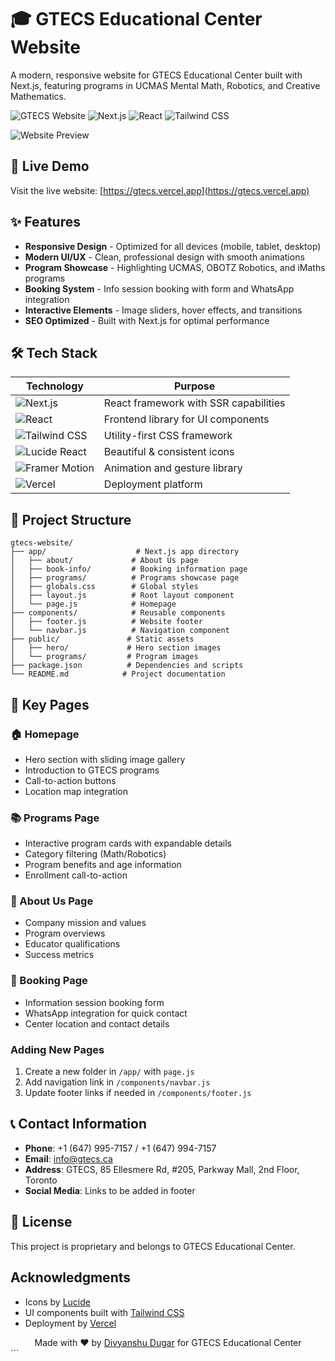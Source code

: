 # 🎓 GTECS Educational Center Website

A modern, responsive website for GTECS Educational Center built with Next.js, featuring programs in UCMAS Mental Math, Robotics, and Creative Mathematics.

![GTECS Website](https://img.shields.io/badge/GTECS-Education%20Website-blue?style=for-the-badge&logo=react)
![Next.js](https://img.shields.io/badge/Next.js-15.5.0-black?style=for-the-badge&logo=next.js)
![React](https://img.shields.io/badge/React-18.2.0-61dafb?style=for-the-badge&logo=react)
![Tailwind CSS](https://img.shields.io/badge/Tailwind-CSS-38b2ac?style=for-the-badge&logo=tailwind-css)

![Website Preview](https://via.placeholder.com/800x400/303274/ffffff?text=GTECS+Website+Preview)

## 🚀 Live Demo

Visit the live website: [https://gtecs.vercel.app](https://gtecs.vercel.app)

## ✨ Features

- **Responsive Design** - Optimized for all devices (mobile, tablet, desktop)
- **Modern UI/UX** - Clean, professional design with smooth animations
- **Program Showcase** - Highlighting UCMAS, OBOTZ Robotics, and iMaths programs
- **Booking System** - Info session booking with form and WhatsApp integration
- **Interactive Elements** - Image sliders, hover effects, and transitions
- **SEO Optimized** - Built with Next.js for optimal performance

## 🛠️ Tech Stack

| Technology | Purpose |
|------------|---------|
| ![Next.js](https://img.shields.io/badge/Next.js-15.5.0-000000?logo=next.js) | React framework with SSR capabilities |
| ![React](https://img.shields.io/badge/React-18.2.0-61dafb?logo=react) | Frontend library for UI components |
| ![Tailwind CSS](https://img.shields.io/badge/Tailwind-3.3.0-38b2ac?logo=tailwind-css) | Utility-first CSS framework |
| ![Lucide React](https://img.shields.io/badge/Lucide-0.263.1-ffffff?logo=react) | Beautiful & consistent icons |
| ![Framer Motion](https://img.shields.io/badge/Framer_Motion-10.16.4-0055ff?logo=framer) | Animation and gesture library |
| ![Vercel](https://img.shields.io/badge/Vercel-Deployment-000000?logo=vercel) | Deployment platform |

## 📁 Project Structure

```
gtecs-website/
├── app/                    # Next.js app directory
│   ├── about/             # About Us page
│   ├── book-info/         # Booking information page
│   ├── programs/          # Programs showcase page
│   ├── globals.css        # Global styles
│   ├── layout.js          # Root layout component
│   └── page.js            # Homepage
├── components/            # Reusable components
│   ├── footer.js          # Website footer
│   └── navbar.js          # Navigation component
├── public/               # Static assets
│   ├── hero/             # Hero section images
│   └── programs/         # Program images
├── package.json          # Dependencies and scripts
└── README.md            # Project documentation
```

## 🎯 Key Pages

### 🏠 Homepage
- Hero section with sliding image gallery
- Introduction to GTECS programs
- Call-to-action buttons
- Location map integration

### 📚 Programs Page
- Interactive program cards with expandable details
- Category filtering (Math/Robotics)
- Program benefits and age information
- Enrollment call-to-action

### 👥 About Us Page
- Company mission and values
- Program overviews
- Educator qualifications
- Success metrics

### 📅 Booking Page
- Information session booking form
- WhatsApp integration for quick contact
- Center location and contact details

### Adding New Pages
1. Create a new folder in `/app/` with `page.js`
2. Add navigation link in `/components/navbar.js`
3. Update footer links if needed in `/components/footer.js`

## 📞 Contact Information

- **Phone**: +1 (647) 995-7157 / +1 (647) 994-7157
- **Email**: info@gtecs.ca
- **Address**: GTECS, 85 Ellesmere Rd, #205, Parkway Mall, 2nd Floor, Toronto
- **Social Media**: Links to be added in footer

## 📄 License

This project is proprietary and belongs to GTECS Educational Center.

## Acknowledgments

- Icons by [Lucide](https://lucide.dev)
- UI components built with [Tailwind CSS](https://tailwindcss.com)
- Deployment by [Vercel](https://vercel.com)

<div align="center">
Made with ❤️ by <a href="https://github.com/divyanshu-dugar">Divyanshu Dugar</a> for GTECS Educational Center
</div>
```
